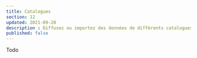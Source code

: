 ```yaml
---
title: Catalogues
section: 12
updated: 2021-09-20
description : Diffusez ou importez des données de différents catalogues.
published: false
---
```

Todo
